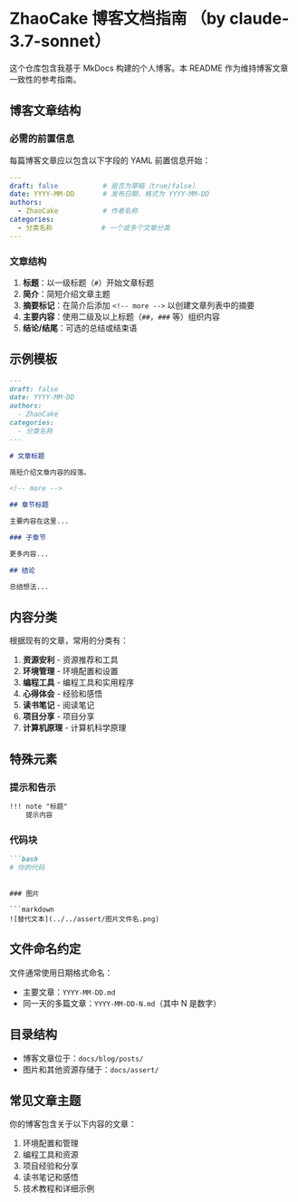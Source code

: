# ZhaoCake 博客文档指南 （by claude-3.7-sonnet）

这个仓库包含我基于 MkDocs 构建的个人博客。本 README 作为维持博客文章一致性的参考指南。

## 博客文章结构

### 必需的前置信息

每篇博客文章应以包含以下字段的 YAML 前置信息开始：

```yaml
---
draft: false           # 是否为草稿（true/false）
date: YYYY-MM-DD       # 发布日期，格式为 YYYY-MM-DD
authors:
  - ZhaoCake           # 作者名称
categories:
  - 分类名称            # 一个或多个文章分类
---
```

<!-- ### 可选的前置信息

你还可以包含这些可选字段：

```yaml
---
tags:
  - 标签1
  - 标签2
---
``` -->

### 文章结构

1. **标题**：以一级标题（`#`）开始文章标题
2. **简介**：简短介绍文章主题
3. **摘要标记**：在简介后添加 `<!-- more -->` 以创建文章列表中的摘要
4. **主要内容**：使用二级及以上标题（`##`，`###` 等）组织内容
5. **结论/结尾**：可选的总结或结束语

## 示例模板

```markdown
---
draft: false
date: YYYY-MM-DD
authors:
  - ZhaoCake
categories:
  - 分类名称
---

# 文章标题

简短介绍文章内容的段落。

<!-- more -->

## 章节标题

主要内容在这里...

### 子章节

更多内容...

## 结论

总结想法...
```

## 内容分类

根据现有的文章，常用的分类有：

1. **资源安利** - 资源推荐和工具
2. **环境管理** - 环境配置和设置
3. **编程工具** - 编程工具和实用程序
4. **心得体会** - 经验和感悟
5. **读书笔记** - 阅读笔记
6. **项目分享** - 项目分享
7. **计算机原理** - 计算机科学原理

## 特殊元素

### 提示和告示

```markdown
!!! note "标题"
    提示内容
```

### 代码块

```markdown
```bash
# 你的代码
```
```

### 图片

```markdown
![替代文本](../../assert/图片文件名.png)
```

## 文件命名约定

文件通常使用日期格式命名：
- 主要文章：`YYYY-MM-DD.md`
- 同一天的多篇文章：`YYYY-MM-DD-N.md`（其中 N 是数字）

## 目录结构

- 博客文章位于：`docs/blog/posts/`
- 图片和其他资源存储于：`docs/assert/`

## 常见文章主题

你的博客包含关于以下内容的文章：
1. 环境配置和管理
2. 编程工具和资源
3. 项目经验和分享
4. 读书笔记和感悟
5. 技术教程和详细示例

